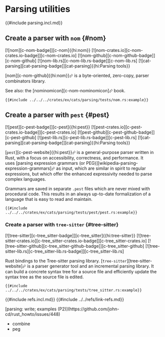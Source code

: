 # Parsing utilities

{{#include parsing.incl.md}}

## Create a parser with `nom` {#nom}

[![nom][c-nom-badge]][c-nom]{{hi:nom}}
[![nom-crates.io][c-nom-crates.io-badge]][c-nom-crates.io]
[![nom-github][c-nom-github-badge]][c-nom-github]
[![nom-lib.rs][c-nom-lib.rs-badge]][c-nom-lib.rs]
[![cat-parsing][cat-parsing-badge]][cat-parsing]{{hi:Parsing tools}}

[nom][c-nom-github]{{hi:nom}}⮳ is a byte-oriented, zero-copy, parser combinators library.

See also: the [nominomicon][c-nom-nominomicon]⮳ book.

```rust,editable
{{#include ../../../crates/ex/cats/parsing/tests/nom.rs:example}}
```

## Create a parser with `pest` {#pest}

[![pest][c-pest-badge]][c-pest]{{hi:pest}}
[![pest-crates.io][c-pest-crates.io-badge]][c-pest-crates.io]
[![pest-github][c-pest-github-badge]][c-pest-github]
[![pest-lib.rs][c-pest-lib.rs-badge]][c-pest-lib.rs]
[![cat-parsing][cat-parsing-badge]][cat-parsing]{{hi:Parsing tools}}

[`pest`][c-pest-website]{{hi:pest}}⮳ is a general-purpose parser written in Rust, with a focus on accessibility, correctness, and performance. It uses [parsing expression grammars (or PEG)][wikipedia-parsing-expression-grammars]⮳ as input, which are similar in spirit to regular expressions, but which offer the enhanced expressivity needed to parse complex languages.

Grammars are saved in separate `.pest` files which are never mixed with procedural code. This results in an always up-to-date formalization of a language that is easy to read and maintain.

```rust,editable
{{#include ../../../crates/ex/cats/parsing/tests/pest/pest.rs:example}}
```

### Create a parser with `tree-sitter` {#tree-sitter}

[![tree-sitter][c-tree_sitter-badge]][c-tree_sitter]{{hi:tree-sitter}}
[![tree-sitter-crates.io][c-tree_sitter-crates.io-badge]][c-tree_sitter-crates.io]
[![tree-sitter-github][c-tree_sitter-github-badge]][c-tree_sitter-github]
[![tree-sitter-lib.rs][c-tree_sitter-lib.rs-badge]][c-tree_sitter-lib.rs]

Rust bindings to the Tree-sitter parsing library. [`tree-sitter`][tree-sitter-website]⮳ is a parser generator tool and an incremental parsing library. It can build a concrete syntax tree for a source file and efficiently update the syntax tree as the source file is edited.

```rust,editable
{{#include ../../../crates/ex/cats/parsing/tests/tree_sitter.rs:example}}
```

{{#include refs.incl.md}}
{{#include ../../refs/link-refs.md}}

<div class="hidden">
[parsing: write; examples (P2)](https://github.com/john-cd/rust_howto/issues/448)

- combine
- peg

</div>
